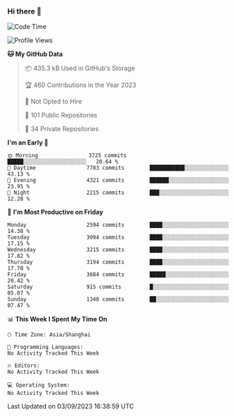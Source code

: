 ### Hi there 👋

<!--
**qbosen/qbosen** is a ✨ _special_ ✨ repository because its `README.md` (this file) appears on your GitHub profile.

Here are some ideas to get you started:

- 🔭 I’m currently working on ...
- 🌱 I’m currently learning ...
- 👯 I’m looking to collaborate on ...
- 🤔 I’m looking for help with ...
- 💬 Ask me about ...
- 📫 How to reach me: ...
- 😄 Pronouns: ...
- ⚡ Fun fact: ...
-->

<!--START_SECTION:waka-->
![Code Time](http://img.shields.io/badge/Code%20Time-2%2C111%20hrs%2036%20mins-blue)

![Profile Views](http://img.shields.io/badge/Profile%20Views-0-blue)

**🐱 My GitHub Data** 

> 📦 435.3 kB Used in GitHub's Storage 
 > 
> 🏆 460 Contributions in the Year 2023
 > 
> 🚫 Not Opted to Hire
 > 
> 📜 101 Public Repositories 
 > 
> 🔑 34 Private Repositories 
 > 
**I'm an Early 🐤** 

```text
🌞 Morning                3725 commits        █████░░░░░░░░░░░░░░░░░░░░   20.64 % 
🌆 Daytime                7783 commits        ███████████░░░░░░░░░░░░░░   43.13 % 
🌃 Evening                4321 commits        ██████░░░░░░░░░░░░░░░░░░░   23.95 % 
🌙 Night                  2215 commits        ███░░░░░░░░░░░░░░░░░░░░░░   12.28 % 
```
📅 **I'm Most Productive on Friday** 

```text
Monday                   2594 commits        ████░░░░░░░░░░░░░░░░░░░░░   14.38 % 
Tuesday                  3094 commits        ████░░░░░░░░░░░░░░░░░░░░░   17.15 % 
Wednesday                3215 commits        ████░░░░░░░░░░░░░░░░░░░░░   17.82 % 
Thursday                 3194 commits        ████░░░░░░░░░░░░░░░░░░░░░   17.70 % 
Friday                   3684 commits        █████░░░░░░░░░░░░░░░░░░░░   20.42 % 
Saturday                 915 commits         █░░░░░░░░░░░░░░░░░░░░░░░░   05.07 % 
Sunday                   1348 commits        ██░░░░░░░░░░░░░░░░░░░░░░░   07.47 % 
```


📊 **This Week I Spent My Time On** 

```text
🕑︎ Time Zone: Asia/Shanghai

💬 Programming Languages: 
No Activity Tracked This Week

🔥 Editors: 
No Activity Tracked This Week

💻 Operating System: 
No Activity Tracked This Week
```


 Last Updated on 03/09/2023 16:38:59 UTC
<!--END_SECTION:waka-->

